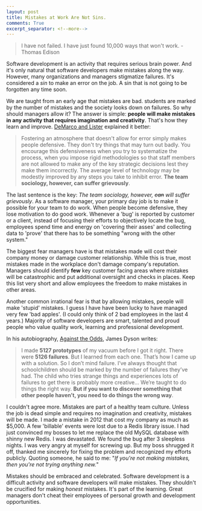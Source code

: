 ```yaml
---
layout: post
title: Mistakes at Work Are Not Sins.
comments: True
excerpt_separator: <!--more-->
---
```


> I have not failed. I have just found 10,000 ways that won't work. -Thomas Edison

Software development is an activity that requires serious brain power. And it's only natural that software developers make mistakes along the way. However, many organizations and managers stigmatize failures. It's considered a *sin* to make an error on the job. A sin that is not going to be forgotten any time soon.

We are taught from an early age that mistakes are bad. students are marked by the number of mistakes and the society looks down on failures. So why should managers allow it? The answer is simple: **people will make mistakes in any activity that requires imagination and creativity**. That's how they learn and improve. [DeMarco and Lister](http://www.amazon.com/Peopleware-Productive-Projects-Second-Edition/dp/0932633439) explained it better:

> Fostering an atmosphere that doesn't allow for error simply
makes people defensive. They don't try things that may turn out
badly. You encourage this defensiveness when you try to systematize
the process, when you impose rigid methodologies so that staff
members are not allowed to make any of the key strategic decisions
lest they make them incorrectly. The average level of technology
may be modestly improved by any steps you take to inhibit error.
**The team sociology, however, can suffer grievously**.

<!--more-->

The last sentence is the key: *The team sociology, however, ~~can~~ will suffer grievously*. As a software manager, your primary day job is to make it possible for your team to do work. When people become defensive, they lose motivation to do good work. Whenever a 'bug' is reported by customer or a client, instead of focusing their efforts to objectively locate the bug, employees spend time and energy on 'covering their asses' and collecting data to 'prove' that there has to be something "wrong with the other system."

The biggest fear managers have is that mistakes made will cost their company money or damage customer relationship. While this is true, most mistakes made in the workplace don't damage company's reputation. Managers should identify **few** key customer facing areas where mistakes will be catastrophic and put additional oversight and checks in places. Keep this list very short and allow employees the freedom to make mistakes in other areas.

Another common irrational fear is that by allowing mistakes, people will make 'stupid' mistakes. I guess I have have been lucky to have managed very few 'bad apples'. (I could only think of 2 bad employees in the last 4 years.) Majority of software developers are smart, talented and proud people who value quality work, learning and professional development.

In his autobiography, [Against the Odds](http://www.amazon.com/Against-Odds-Autobiography-Business-Icons/dp/1587990148), James Dyson writes:

> I made **5127 prototypes** of my vacuum before I got it right. There were **5126 failures**. But I learned from each one. That’s how I came up with a solution. So I don’t mind failure. I’ve always thought that schoolchildren should be marked by the number of failures they’ve had. The child who tries strange things and experiences lots of failures to get there is probably more creative…
We’re taught to do things the right way. **But if you want to discover something that other people haven’t, you need to do things the wrong way**.

I couldn't agree more. Mistakes are part of a healthy team culture. Unless the job is dead simple and requires no imagination and creativity, mistakes will be made. I made a mistake in 2012 that cost my company as much as $5,000. A few 'billable' events were lost due to a Redis library issue. I had just convinced my bosses to let me replace the old MySQL database with shinny new Redis. I was devastated. We found the bug after 3 sleepless nights. I was very angry at myself for screwing up. But my boss shrugged it off, thanked me sincerely for fixing the problem and recognized my efforts publicly. Quoting someone, he said to me: "*If you're not making mistakes, then you're not trying anything new.*"

Mistakes should be embraced and celebrated. Software development is a difficult activity and software developers will make mistakes. They shouldn't be crucified for making *honest* mistakes. It's part of the learning. Great managers don't cheat their employees of personal growth and development opportunities.
